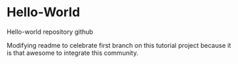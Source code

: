 # Hello-World
Hello-world repository github


Modifying readme to celebrate first branch on this tutorial project because it is that awesome to integrate this community.
